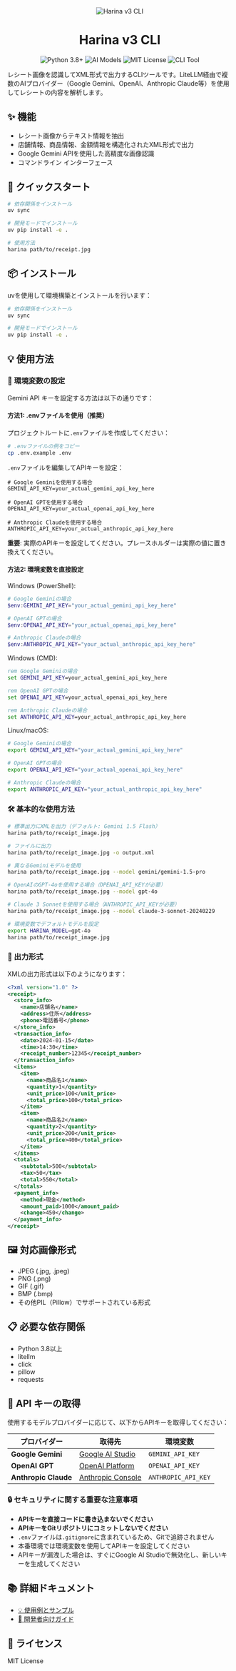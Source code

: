 <div align="center">
  <img src="header.png" alt="Harina v3 CLI" />
  <h1>Harina v3 CLI</h1>
  
  <p>
    <img src="https://img.shields.io/badge/python-3.8+-blue.svg" alt="Python 3.8+">
    <img src="https://img.shields.io/badge/AI-Gemini%20%7C%20GPT%20%7C%20Claude-green.svg" alt="AI Models">
    <img src="https://img.shields.io/badge/license-MIT-blue.svg" alt="MIT License">
    <img src="https://img.shields.io/badge/CLI-Receipt%20OCR-orange.svg" alt="CLI Tool">
  </p>
</div>

レシート画像を認識してXML形式で出力するCLIツールです。LiteLLM経由で複数のAIプロバイダー（Google Gemini、OpenAI、Anthropic Claude等）を使用してレシートの内容を解析します。

## ✨ 機能

- レシート画像からテキスト情報を抽出
- 店舗情報、商品情報、金額情報を構造化されたXML形式で出力
- Google Gemini APIを使用した高精度な画像認識
- コマンドライン インターフェース

## 🚀 クイックスタート

```bash
# 依存関係をインストール
uv sync

# 開発モードでインストール
uv pip install -e .

# 使用方法
harina path/to/receipt.jpg
```

## 📦 インストール

uvを使用して環境構築とインストールを行います：

```bash
# 依存関係をインストール
uv sync

# 開発モードでインストール
uv pip install -e .
```

## 💡 使用方法

### 🔑 環境変数の設定

Gemini API キーを設定する方法は以下の通りです：

#### 方法1: .envファイルを使用（推奨）

プロジェクトルートに`.env`ファイルを作成してください：

```bash
# .envファイルの例をコピー
cp .env.example .env
```

`.env`ファイルを編集してAPIキーを設定：

```
# Google Geminiを使用する場合
GEMINI_API_KEY=your_actual_gemini_api_key_here

# OpenAI GPTを使用する場合
OPENAI_API_KEY=your_actual_openai_api_key_here

# Anthropic Claudeを使用する場合
ANTHROPIC_API_KEY=your_actual_anthropic_api_key_here
```

**重要**: 実際のAPIキーを設定してください。プレースホルダーは実際の値に置き換えてください。

#### 方法2: 環境変数を直接設定

Windows (PowerShell):
```powershell
# Google Geminiの場合
$env:GEMINI_API_KEY="your_actual_gemini_api_key_here"

# OpenAI GPTの場合
$env:OPENAI_API_KEY="your_actual_openai_api_key_here"

# Anthropic Claudeの場合
$env:ANTHROPIC_API_KEY="your_actual_anthropic_api_key_here"
```

Windows (CMD):
```cmd
rem Google Geminiの場合
set GEMINI_API_KEY=your_actual_gemini_api_key_here

rem OpenAI GPTの場合
set OPENAI_API_KEY=your_actual_openai_api_key_here

rem Anthropic Claudeの場合
set ANTHROPIC_API_KEY=your_actual_anthropic_api_key_here
```

Linux/macOS:
```bash
# Google Geminiの場合
export GEMINI_API_KEY="your_actual_gemini_api_key_here"

# OpenAI GPTの場合
export OPENAI_API_KEY="your_actual_openai_api_key_here"

# Anthropic Claudeの場合
export ANTHROPIC_API_KEY="your_actual_anthropic_api_key_here"
```

### 🛠️ 基本的な使用方法

```bash
# 標準出力にXMLを出力（デフォルト: Gemini 1.5 Flash）
harina path/to/receipt_image.jpg

# ファイルに出力
harina path/to/receipt_image.jpg -o output.xml

# 異なるGeminiモデルを使用
harina path/to/receipt_image.jpg --model gemini/gemini-1.5-pro

# OpenAIのGPT-4oを使用する場合（OPENAI_API_KEYが必要）
harina path/to/receipt_image.jpg --model gpt-4o

# Claude 3 Sonnetを使用する場合（ANTHROPIC_API_KEYが必要）
harina path/to/receipt_image.jpg --model claude-3-sonnet-20240229

# 環境変数でデフォルトモデルを設定
export HARINA_MODEL=gpt-4o
harina path/to/receipt_image.jpg
```

### 📄 出力形式

XMLの出力形式は以下のようになります：

```xml
<?xml version="1.0" ?>
<receipt>
  <store_info>
    <name>店舗名</name>
    <address>住所</address>
    <phone>電話番号</phone>
  </store_info>
  <transaction_info>
    <date>2024-01-15</date>
    <time>14:30</time>
    <receipt_number>12345</receipt_number>
  </transaction_info>
  <items>
    <item>
      <name>商品名1</name>
      <quantity>1</quantity>
      <unit_price>100</unit_price>
      <total_price>100</total_price>
    </item>
    <item>
      <name>商品名2</name>
      <quantity>2</quantity>
      <unit_price>200</unit_price>
      <total_price>400</total_price>
    </item>
  </items>
  <totals>
    <subtotal>500</subtotal>
    <tax>50</tax>
    <total>550</total>
  </totals>
  <payment_info>
    <method>現金</method>
    <amount_paid>1000</amount_paid>
    <change>450</change>
  </payment_info>
</receipt>
```

## 🖼️ 対応画像形式

- JPEG (.jpg, .jpeg)
- PNG (.png)
- GIF (.gif)
- BMP (.bmp)
- その他PIL（Pillow）でサポートされている形式

## 📋 必要な依存関係

- Python 3.8以上
- litellm
- click
- pillow
- requests

## 🔐 API キーの取得

使用するモデルプロバイダーに応じて、以下からAPIキーを取得してください：

| プロバイダー | 取得先 | 環境変数 |
|-------------|--------|----------|
| **Google Gemini** | [Google AI Studio](https://makersuite.google.com/app/apikey) | `GEMINI_API_KEY` |
| **OpenAI GPT** | [OpenAI Platform](https://platform.openai.com/api-keys) | `OPENAI_API_KEY` |
| **Anthropic Claude** | [Anthropic Console](https://console.anthropic.com/) | `ANTHROPIC_API_KEY` |

### 🔒 セキュリティに関する重要な注意事項

- **APIキーを直接コードに書き込まないでください**
- **APIキーをGitリポジトリにコミットしないでください**
- `.env`ファイルは`.gitignore`に含まれているため、Gitで追跡されません
- 本番環境では環境変数を使用してAPIキーを設定してください
- APIキーが漏洩した場合は、すぐにGoogle AI Studioで無効化し、新しいキーを生成してください

## 📚 詳細ドキュメント

- [💡 使用例とサンプル](example/README.md)
- [🔧 開発者向けガイド](docs/DEVELOPMENT.md)

## 📄 ライセンス

MIT License